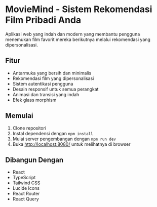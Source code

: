 # MovieMind - Sistem Rekomendasi Film Pribadi Anda

Aplikasi web yang indah dan modern yang membantu pengguna menemukan film favorit mereka berikutnya melalui rekomendasi yang dipersonalisasi.

## Fitur

- Antarmuka yang bersih dan minimalis
- Rekomendasi film yang dipersonalisasi
- Sistem autentikasi pengguna
- Desain responsif untuk semua perangkat
- Animasi dan transisi yang indah
- Efek glass morphism

## Memulai

1. Clone repositori
2. Instal dependensi dengan `npm install`
3. Mulai server pengembangan dengan `npm run dev`
4. Buka [http://localhost:8080/](http://192.168.1.5:8080/) untuk melihatnya di browser

## Dibangun Dengan

- React
- TypeScript
- Tailwind CSS
- Lucide Icons
- React Router
- React Query
